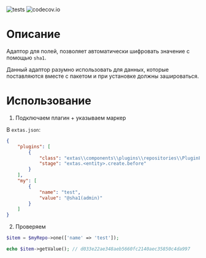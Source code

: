 ![tests](https://github.com/jeyroik/extas-repositories-fields/workflows/PHP%20Composer/badge.svg?branch=master&event=push)
![codecov.io](https://codecov.io/gh/jeyroik/extas-repositories-fields/coverage.svg?branch=master)

# Описание

Адаптор для полей, позволяет автоматически шифровать значение с помощью `sha1`.

Данный адаптор разумно использовать для данных, которые поставляются вместе с пакетом и при установке должны зашироваться.

# Использование

1. Подключаем плагин + указываем маркер

В `extas.json`:

```json
{
    "plugins": [
        {
            "class": "extas\\components\\plugins\\repositories\\PluginFieldSha1",
            "stage": "extas.<entity>.create.before"
        }
    ],
    "my": [
        {
            "name": "test",
            "value": "@sha1(admin)"
        }
    ]
}
```

2. Проверяем

```php
$item = $myRepo->one(['name' => 'test']);

echo $item->getValue(); // d033e22ae348aeb5660fc2140aec35850c4da997
```
